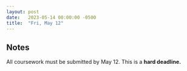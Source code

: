 ```yaml
---
layout: post
date:   2023-05-14 00:00:00 -0500
title:  "Fri, May 12"
---
```


## Notes

All coursework must be submitted by May 12. This is a **hard deadline.**